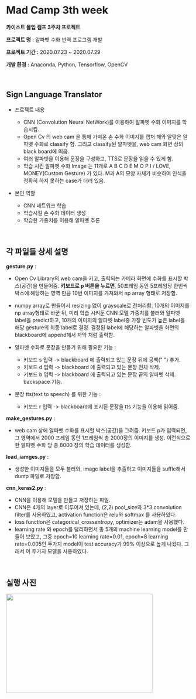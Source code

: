 # Mad Camp 3th week

**카이스트 몰입 캠프 3주차 프로젝트**  

**프로젝트 명** : 알파벳 수화 번역 프로그램 개발

**프로젝트 기간 :** 2020.07.23 ~ 2020.07.29

**개발 환경 :** Anaconda, Python, Tensorflow, OpenCV

</br>

## Sign Language Translator

- 프로젝트 내용
  - CNN (Convolution Neural NetWork)를 이용하여 알파벳 수화 이미지를 학습시킴.
  - Open Cv 의 web cam 을 통해 가져온 손 수화 이미지를 캡처 해와 알맞은 알파벳 수화로 classify 함. 
    그리고 classify된 알파벳을, web cam 화면 상의 black board에 띄움.
  - 여러 알파벳을 이용해 문장을 구성하고, TTS로 문장을 읽을 수 있게 함.
  - 학습 시킨 알파벳 수화 Image 는 11개로 A B C D E M O P I  / LOVE, MONEY(Custom Gesture) 가 있다.
    M과 A의 모양 자체가 비슷하여 인식을 정확히 하지 못하는 case가 더러 있음.



- 본인 역할
  - CNN 네트워크 학습
  - 학습시킬 손 수화 데이터 생성
  - 학습한 가중치를 이용해 알파벳 추론

</br>


## 각 파일들 상세 설명

<b>gesture.py</b> : 

- Open Cv Library의 web cam을 키고, 출력되는 카메라 화면에 수화를 표시할 박스(공간)을 만들어줌. <b>키보드로 p 버튼을 누르면</b>, 50프레임 동안 5프레임당 한번씩 박스에 해당하는 영역 만큼 10번 이미지를 가져와서 np array 형태로 저장함.
- numpy array로 만들어서 resizing 없이 grayscale로 전처리함.
  10개의 이미지를 np array형태로 바꾼 뒤, 미리 학습 시켜둔 CNN 모델 가중치를 불러와 알파벳 label을 predict하고, 10개의 이미지의 알파벳 label중 가장 빈도가 높은 label을 해당 gesture의 최종 label로 결정. 
  결정된 label에 해당하는 알파벳을 화면의 blackboard에 append해서 자막 처럼 출력함.
- 알파벳 수화로 문장을 만들기 위해 필요한 기능 : 
  - 키보드 s 입력 -> blackboard 에 출력되고 있는 문장 뒤에 공백(" ") 추가.
  - 키보드 d 입력 -> blackboard 에 출력되고 있는 문장 전체 삭제.
  - 키보드 b 입력 -> blackboard 에 출력되고 있는 문장 끝의 알파벳 삭제. backspace 기능.

- 문장 tts(text to speech) 를 위한 기능 :
  - 키보드 r 입력 -> blackboard에 표시된 문장을 tts 기능을 이용해 읽어줌.  

 

<b>make_gestures.py</b> :

 - web cam 상에 알파벳 수화를 표시할 박스(공간)을 그려줌. 키보드 p가 입력되면, 그 영역에서 2000 프레임 동안 1프레임씩 총 2000장의 이미지를 생성.
   이런식으로 한 알파벳 수화 당 총 8000 장의 학습 데이터를 생성함.  

 

<b>load_iamges.py</b> :

- 생성한 이미지들을 모두 불러와, image label을 추출하고 이미지들을 suffle해서 dump 파일로 저장함.  

 

<b>cnn_keras2.py</b> :

- CNN을 이용해 모델을 만들고 저장하는 파일.
- CNN은 4개의 layer로 이루어져 있는데, (2,2) pool_size와 3*3 convolution filter를 사용하였고, activation function은 relu와 softmax 를 
  사용하였다. 
- loss function은 categorical_crossentropy, optimizer는 adam을 
  사용했다.
- learning rate 와 epoch를 달리하면서 총 5개의 machine learning model를 만들어 보았고, 그중 epoch=10 learning rate=0.01, epoch=8 learning rate=0.005인 두가지 model이 test accuracy가 99% 이상으로 높게 나왔다. 그래서 이 두가지 모델을 사용하였다.  



</br>


## 실행 사진

 <img src="https://user-images.githubusercontent.com/5088280/100610507-34702900-3353-11eb-8b4d-7e2ba589dfab.png" width="400" height="270">  
